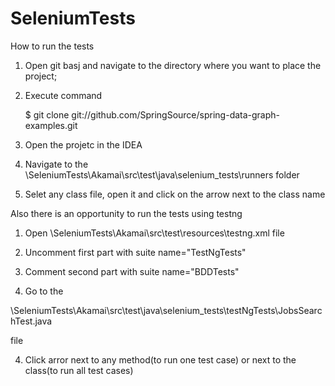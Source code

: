 # SeleniumTests
How to run the tests
 
 1) Open git basj and navigate to the directory where you want to place the project;

 2) Execute command



    $ git clone git://github.com/SpringSource/spring-data-graph-examples.git


    
 3) Open the projetc in the IDEA

 4) Navigate to the \SeleniumTests\Akamai\src\test\java\selenium_tests\runners folder

 5) Selet any class file, open it and click on the arrow next to the class name


 
 Also there is an opportunity to run the tests using testng

 1) Open \SeleniumTests\Akamai\src\test\resources\testng.xml file

 2) Uncomment first part with suite name="TestNgTests" 

 3) Comment second part with suite name="BDDTests"

  4) Go to the 



  \SeleniumTests\Akamai\src\test\java\selenium_tests\testNgTests\JobsSearchTest.java



  file
  
4) Click arror next to any method(to run one test case) or next to the class(to run all test cases)
 
